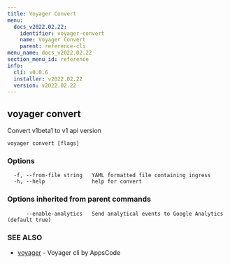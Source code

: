 ```yaml
---
title: Voyager Convert
menu:
  docs_v2022.02.22:
    identifier: voyager-convert
    name: Voyager Convert
    parent: reference-cli
menu_name: docs_v2022.02.22
section_menu_id: reference
info:
  cli: v0.0.6
  installer: v2022.02.22
  version: v2022.02.22
---
```


## voyager convert

Convert v1beta1 to v1 api version

```
voyager convert [flags]
```

### Options

```
  -f, --from-file string   YAML formatted file containing ingress
  -h, --help               help for convert
```

### Options inherited from parent commands

```
      --enable-analytics   Send analytical events to Google Analytics (default true)
```

### SEE ALSO

* [voyager](/docs/v2022.02.22/reference/cli/voyager)	 - Voyager cli by AppsCode


